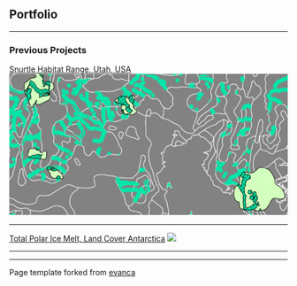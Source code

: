 ## Portfolio

---

### Previous Projects

[Snurtle Habitat Range, Utah, USA](projects/project1)
<img src="images/map1_ofawesomeness.png?raw=true"/>

---
[Total Polar Ice Melt, Land Cover Antarctica](/pdf/sample_presentation.pdf)
<img src="images/map2_antarctica?raw=true"/>

---



---
<p style="font-size:14px">Page template forked from <a href="https://github.com/evanca/quick-portfolio">evanca</a></p>
<!-- Remove above link if you don't want to attibute -->
